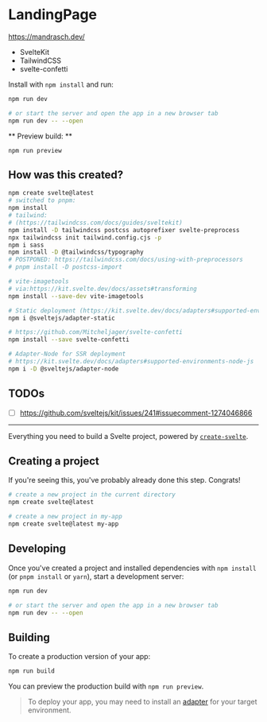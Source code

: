 # LandingPage

https://mandrasch.dev/

- SvelteKit
- TailwindCSS
- svelte-confetti

Install with `npm install` and run:

```bash
npm run dev

# or start the server and open the app in a new browser tab
npm run dev -- --open
```

** Preview build: **

`npm run preview`

## How was this created?

```bash
npm create svelte@latest
# switched to pnpm:
npm install
# tailwind:
# (https://tailwindcss.com/docs/guides/sveltekit)
npm install -D tailwindcss postcss autoprefixer svelte-preprocess
npx tailwindcss init tailwind.config.cjs -p
npm i sass
npm install -D @tailwindcss/typography
# POSTPONED: https://tailwindcss.com/docs/using-with-preprocessors
# pnpm install -D postcss-import

# vite-imagetools
# via:https://kit.svelte.dev/docs/assets#transforming
npm install --save-dev vite-imagetools

# Static deployment (https://kit.svelte.dev/docs/adapters#supported-environments-static-sites)
npm i @sveltejs/adapter-static

# https://github.com/Mitcheljager/svelte-confetti
npm install --save svelte-confetti

# Adapter-Node for SSR deployment
# https://kit.svelte.dev/docs/adapters#supported-environments-node-js
npm i -D @sveltejs/adapter-node
```

## TODOs

- [ ] https://github.com/sveltejs/kit/issues/241#issuecomment-1274046866

<hr>

Everything you need to build a Svelte project, powered by [`create-svelte`](https://github.com/sveltejs/kit/tree/master/packages/create-svelte).

## Creating a project

If you're seeing this, you've probably already done this step. Congrats!

```bash
# create a new project in the current directory
npm create svelte@latest

# create a new project in my-app
npm create svelte@latest my-app
```

## Developing

Once you've created a project and installed dependencies with `npm install` (or `pnpm install` or `yarn`), start a development server:

```bash
npm run dev

# or start the server and open the app in a new browser tab
npm run dev -- --open
```

## Building

To create a production version of your app:

```bash
npm run build
```

You can preview the production build with `npm run preview`.

> To deploy your app, you may need to install an [adapter](https://kit.svelte.dev/docs/adapters) for your target environment.
